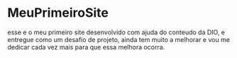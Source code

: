 # MeuPrimeiroSite
 esse e o meu primeiro site desenvolvido com ajuda do conteudo da DIO, e entregue como um desafio de projeto, ainda tem muito a melhorar e vou me dedicar cada vez mais para que essa melhora ocorra. 
